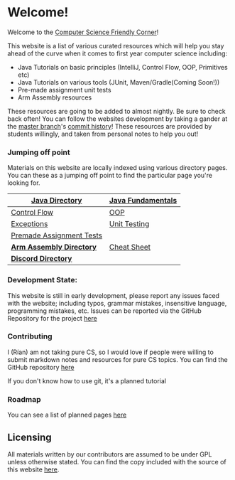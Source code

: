 # Welcome!

Welcome to the [Computer Science Friendly Corner](https://csfriendlycorner.com)!

This website is a list of various curated resources which will help you stay ahead of the curve when it comes to first year computer science including: 

-   Java Tutorials on basic principles (IntelliJ, Control Flow, OOP, Primitives etc)
-   Java Tutorials on various tools (JUnit, Maven/Gradle(Coming Soon!))
-   Pre-made assignment unit tests
-   Arm Assembly resources 

These resources are going to be added to almost nightly. Be sure to check back often! You can follow the websites development by taking a gander at the [master branch](https://github.com/ParadauxIO/ComputerScienceFriendlyCornerPages/tree/master)'s [commit history](https://github.com/ParadauxIO/ComputerScienceFriendlyCornerPages/commits/master)! These resources are provided by students willingly, and taken from personal notes to help you out! 

### Jumping off point

Materials on this website are locally indexed using various directory pages. You can these as a jumping off point to find the particular page you're looking for. 

| [Java Directory](/java/java.md)                              | [Java Fundamentals](/java/fundamentals/fundamentals.md) |
| ------------------------------------------------------------ | ------------------------------------------------------- |
| [Control Flow](/java/control-flow/control-flow.md)           | [OOP](/java/oop/oop.md)                                 |
| [Exceptions](/java/exceptions/exceptions.md)                 | [Unit Testing](/java/unit-tests/unit-testing.md)        |
| [Premade Assignment Tests](/java/unit-tests/assignments/premade.md) |                                                         |
| [**Arm Assembly Directory**](/arm/arm-assembly.md)           | [Cheat Sheet](/arm/resources/cheat-sheet.md)            |
| **[Discord Directory](/discord/discord.md)**                 |                                                         |

### Development State:

This website is still in early development, please report any issues faced with the website; including typos, grammar mistakes, insensitive language, programming mistakes, etc. Issues can be reported via the GitHub Repository for the project [here](https://github.com/ParadauxIO/ComputerScienceFriendlyCornerPages)


### Contributing

I (Rían) am not taking pure CS, so I would love if people were willing to submit markdown notes and resources for pure CS topics. You can find the GitHub repository [here](https://github.com/ParadauxIO/ComputerScienceFriendlyCornerPages)

If you don't know how to use git, it's a planned tutorial

### Roadmap

You can see a list of planned pages [here](/planned.md)

## Licensing

All materials written by our contributors are assumed to be under GPL unless otherwise stated. You can find the copy included with the source of this website [here](/LICENSE.md).